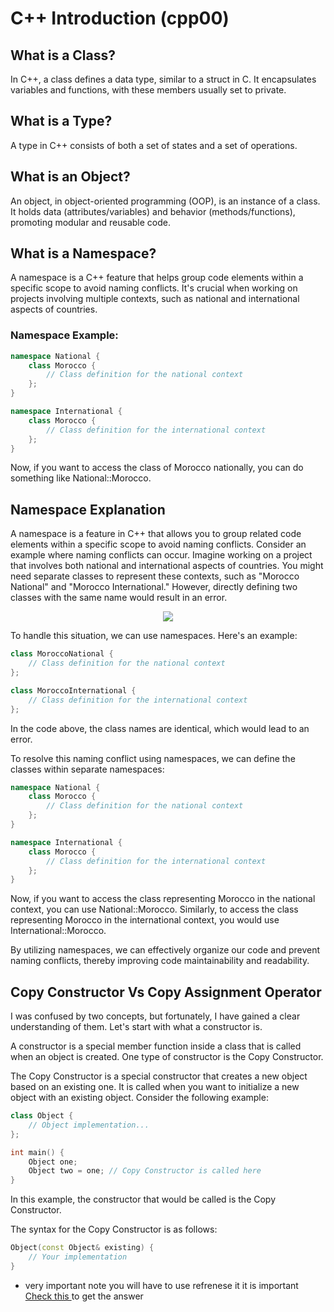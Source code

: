 # C++ Introduction (cpp00)

## What is a Class?

In C++, a class defines a data type, similar to a struct in C. It encapsulates variables and functions, with these members usually set to private.

## What is a Type?

A type in C++ consists of both a set of states and a set of operations.

## What is an Object?

An object, in object-oriented programming (OOP), is an instance of a class. It holds data (attributes/variables) and behavior (methods/functions), promoting modular and reusable code.

## What is a Namespace?

A namespace is a C++ feature that helps group code elements within a specific scope to avoid naming conflicts. It's crucial when working on projects involving multiple contexts, such as national and international aspects of countries.

### Namespace Example:

```cpp
namespace National {
    class Morocco {
        // Class definition for the national context
    };
}

namespace International {
    class Morocco {
        // Class definition for the international context
    };
}
```

Now, if you want to access the class of Morocco nationally, you can do something like National::Morocco.



## Namespace Explanation
A namespace is a feature in C++ that allows you to group related code elements within a specific scope to avoid naming conflicts. Consider an example where naming conflicts can occur. Imagine working on a project that involves both national and international aspects of countries. You might need separate classes to represent these contexts, such as "Morocco National" and "Morocco International." However, directly defining two classes with the same name would result in an error.

<p align="center">
  <img src="https://www.simplilearn.com/ice9/free_resources_article_thumb/C%2B%2B_namespace_Example2.jpeg">
</p>

To handle this situation, we can use namespaces. Here's an example:

```cpp
class MoroccoNational {
    // Class definition for the national context
};

class MoroccoInternational {
    // Class definition for the international context
};
```
In the code above, the class names are identical, which would lead to an error.

To resolve this naming conflict using namespaces, we can define the classes within separate namespaces:

```cpp
namespace National {
    class Morocco {
        // Class definition for the national context
    };
}

namespace International {
    class Morocco {
        // Class definition for the international context
    };
}
```

Now, if you want to access the class representing Morocco in the national context, you can use National::Morocco. Similarly, to access the class representing Morocco in the international context, you would use International::Morocco.

By utilizing namespaces, we can effectively organize our code and prevent naming conflicts, thereby improving code maintainability and readability.

## Copy Constructor Vs Copy Assignment Operator
I was confused by two concepts, but fortunately, I have gained a clear understanding of them. Let's start with what a constructor is.

A constructor is a special member function inside a class that is called when an object is created. One type of constructor is the Copy Constructor.

The Copy Constructor is a special constructor that creates a new object based on an existing one. It is called when you want to initialize a new object with an existing object. Consider the following example:


```cpp
class Object {
    // Object implementation...
};

int main() {
    Object one;
    Object two = one; // Copy Constructor is called here
}
```

In this example, the constructor that would be called is the Copy Constructor.

The syntax for the Copy Constructor is as follows:

```cpp
Object(const Object& existing) {
    // Your implementation
}
```
* very important note you will have to use refrenese it it is important <a href="https://www.linkedin.com/pulse/why-copy-constructor-must-collect-arguments-reference-patil/" target="_blank">Check this </a>to get the answer






